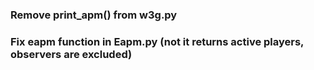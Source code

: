 ### Remove print_apm() from w3g.py

### Fix eapm function in Eapm.py (not it returns active players, observers are excluded)
